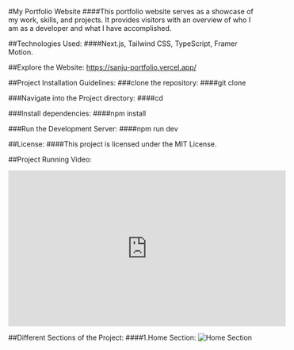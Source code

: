 #My Portfolio Website
####This portfolio website serves as a showcase of my work, skills, and projects. It provides visitors with an overview of who I am as a developer and what I have accomplished.

##Technologies Used: 
####Next.js, Tailwind CSS, TypeScript, Framer Motion.

##Explore the Website:
https://sanju-portfolio.vercel.app/

##Project Installation Guidelines:
###clone the repository:
####git clone <repository-url>

###Navigate into the Project directory:
####cd <repository-path>

###Install dependencies:
####npm install

###Run the Development Server:
####npm run dev

##License:
####This project is licensed under the MIT License.

##Project Running Video:
<iframe width="560" height="315" src="https://www.youtube.com/embed/uUBMXUo-iNo?si=pcSkTQd5acM7i2Db" title="YouTube video player" frameborder="0" allow="accelerometer; autoplay; clipboard-write; encrypted-media; gyroscope; picture-in-picture; web-share" allowfullscreen></iframe>


##Different Sections of the Project:
####1.Home Section:
![Home Section]("/assets/PortfolioHome.png")
